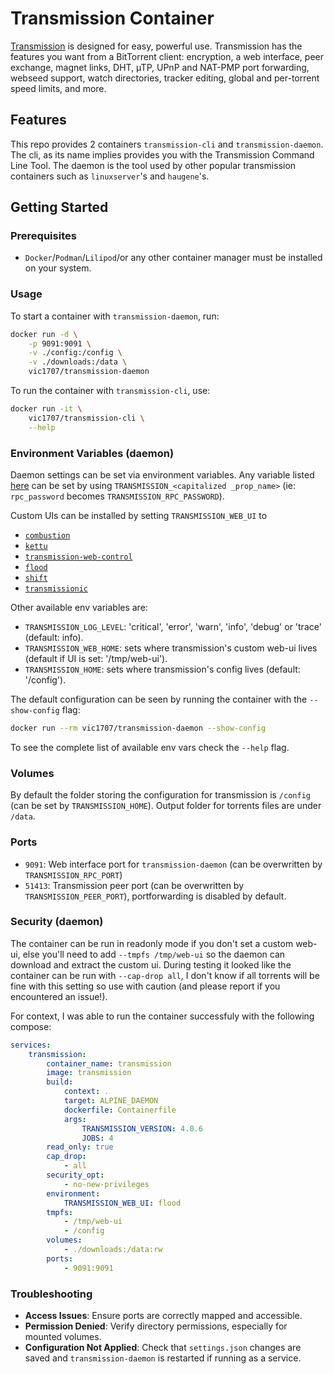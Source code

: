 # Transmission Container

[Transmission](https://www.transmissionbt.com/) is designed for easy, powerful use.
Transmission has the features you want from a BitTorrent client: encryption, a web interface, peer exchange, magnet links, DHT, µTP, UPnP and NAT-PMP port forwarding, webseed support, watch directories, tracker editing, global and per-torrent speed limits, and more.

## Features

This repo provides 2 containers `transmission-cli` and `transmission-daemon`.
The cli, as its name implies provides you with the Transmission Command Line Tool.
The daemon is the tool used by other popular transmission containers such as `linuxserver`'s and `haugene`'s.

## Getting Started

### Prerequisites

- `Docker`/`Podman`/`Lilipod`/or any other container manager must be installed on your system.

### Usage

To start a container with `transmission-daemon`, run:

```bash
docker run -d \
    -p 9091:9091 \
    -v ./config:/config \
    -v ./downloads:/data \
    vic1707/transmission-daemon
```

To run the container with `transmission-cli`, use:

```bash
docker run -it \
    vic1707/transmission-cli \
    --help
```

### Environment Variables (daemon)

Daemon settings can be set via environment variables.
Any variable listed [here](https://github.com/transmission/transmission/blob/main/docs/Editing-Configuration-Files.md) can be set by using `TRANSMISSION_<capitalized _prop_name>` (ie: `rpc_password` becomes `TRANSMISSION_RPC_PASSWORD`).

Custom UIs can be installed by setting `TRANSMISSION_WEB_UI` to

- [`combustion`](https://github.com/Secretmapper/combustion)
- [`kettu`](https://github.com/endor/kettu)
- [`transmission-web-control`](https://github.com/ronggang/transmission-web-control)
- [`flood`](https://github.com/johman10/flood-for-transmission)
- [`shift`](https://github.com/killemov/Shift)
- [`transmissionic`](https://github.com/6c65726f79/Transmissionic)

Other available env variables are:

- `TRANSMISSION_LOG_LEVEL`: 'critical', 'error', 'warn', 'info', 'debug' or 'trace' (default: info).
- `TRANSMISSION_WEB_HOME`: sets where transmission's custom web-ui lives (default if UI is set: '/tmp/web-ui').
- `TRANSMISSION_HOME`: sets where transmission's config lives (default: '/config').

The default configuration can be seen by running the container with the `--show-config` flag:

```sh
docker run --rm vic1707/transmission-daemon --show-config
```

To see the complete list of available env vars check the `--help` flag.

### Volumes

By default the folder storing the configuration for transmission is `/config` (can be set by `TRANSMISSION_HOME`).
Output folder for torrents files are under `/data`.

### Ports

- `9091`: Web interface port for `transmission-daemon` (can be overwritten by `TRANSMISSION_RPC_PORT`)
- `51413`: Transmission peer port (can be overwritten by `TRANSMISSION_PEER_PORT`), portforwarding is disabled by default.

### Security (daemon)

The container can be run in readonly mode if you don't set a custom web-ui, else you'll need to add `--tmpfs /tmp/web-ui` so the daemon can download and extract the custom ui.
During testing it looked like the container can be run with `--cap-drop all`, I don't know if all torrents will be fine with this setting so use with caution (and please report if you encountered an issue!).

For context, I was able to run the container successfuly with the following compose:

```yaml
services:
    transmission:
        container_name: transmission
        image: transmission
        build:
            context: .
            target: ALPINE_DAEMON
            dockerfile: Containerfile
            args:
                TRANSMISSION_VERSION: 4.0.6
                JOBS: 4
        read_only: true
        cap_drop:
            - all
        security_opt:
            - no-new-privileges
        environment:
            TRANSMISSION_WEB_UI: flood
        tmpfs:
            - /tmp/web-ui
            - /config
        volumes:
            - ./downloads:/data:rw
        ports:
            - 9091:9091
```

### Troubleshooting

- **Access Issues**: Ensure ports are correctly mapped and accessible.
- **Permission Denied**: Verify directory permissions, especially for mounted volumes.
- **Configuration Not Applied**: Check that `settings.json` changes are saved and `transmission-daemon` is restarted if running as a service.
